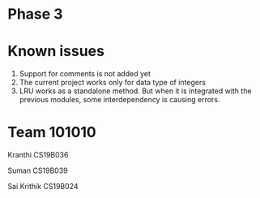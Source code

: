 # Phase 3

# Known issues

1. Support for comments is not added yet
2. The current project works only for data type of integers
3. LRU works as a standalone method. But when it is integrated with the previous modules, some interdependency is causing errors.

# Team 101010

Kranthi CS19B036

Suman CS19B039

Sai Krithik CS19B024
